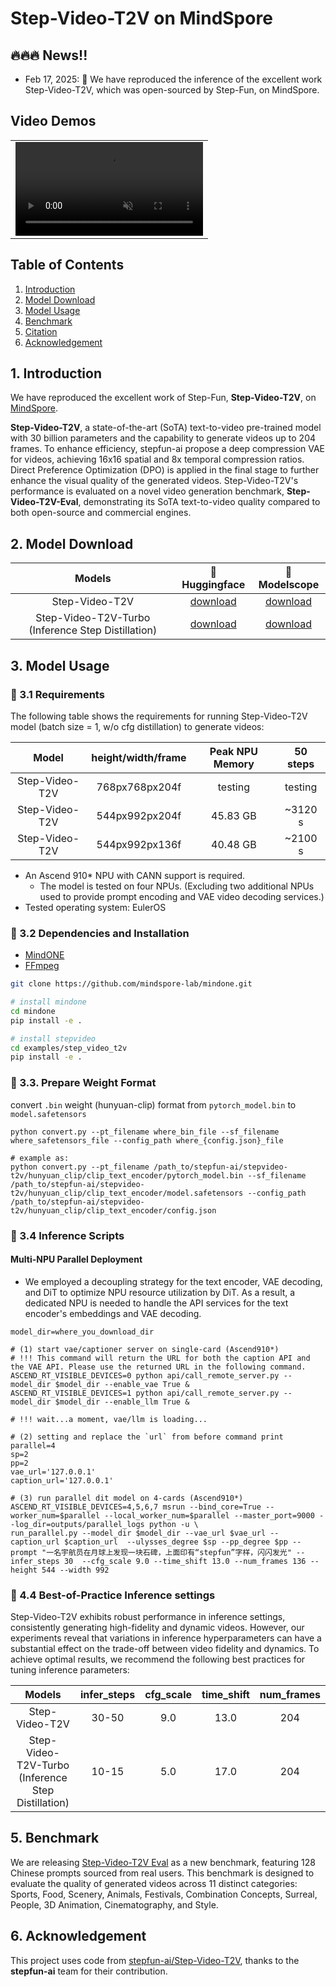 

# Step-Video-T2V on MindSpore

## 🔥🔥🔥 News!!
* Feb 17, 2025: 👋 We have reproduced the inference of the excellent work Step-Video-T2V, which was open-sourced by Step-Fun, on MindSpore.


## Video Demos

<table border="0" style="width: 100%; text-align: center; margin-top: 1px;">
  <tr>
    <td><video src="-" width="100%" controls autoplay loop muted></video></td>
  </tr>
</table>



## Table of Contents

1. [Introduction](#1-introduction)
2. [Model Download](#3-model-download)
3. [Model Usage](#4-model-usage)
4. [Benchmark](#5-benchmark)
5. [Citation](#7-citation)
6. [Acknowledgement](#8-ackownledgement)



## 1. Introduction

We have reproduced the excellent work of Step-Fun, **Step-Video-T2V**, on [MindSpore](https://www.mindspore.cn/).

**Step-Video-T2V**, a state-of-the-art (SoTA) text-to-video pre-trained model with 30 billion parameters and the capability to generate videos up to 204 frames. To enhance efficiency, stepfun-ai propose a deep compression VAE for videos, achieving 16x16 spatial and 8x temporal compression ratios. Direct Preference Optimization (DPO) is applied in the final stage to further enhance the visual quality of the generated videos. Step-Video-T2V's performance is evaluated on a novel video generation benchmark, **Step-Video-T2V-Eval**, demonstrating its SoTA text-to-video quality compared to both open-source and commercial engines.


## 2. Model Download
| Models   | 🤗Huggingface    |  🤖Modelscope |
|:-------:|:-------:|:-------:|
| Step-Video-T2V | [download](https://huggingface.co/stepfun-ai/stepvideo-t2v) | [download](https://www.modelscope.cn/models/stepfun-ai/stepvideo-t2v)
| Step-Video-T2V-Turbo (Inference Step Distillation) | [download](https://huggingface.co/stepfun-ai/stepvideo-t2v-turbo) | [download](https://www.modelscope.cn/models/stepfun-ai/stepvideo-t2v-turbo)


## 3. Model Usage
### 📜 3.1  Requirements

The following table shows the requirements for running Step-Video-T2V model (batch size = 1, w/o cfg distillation) to generate videos:

|     Model    |  height/width/frame |  Peak NPU Memory | 50 steps |
|:------------:|:------------:|:------------:|:------------:|
| Step-Video-T2V   |        768px768px204f      |  testing | testing |
| Step-Video-T2V   |        544px992px204f      |  45.83 GB | ~3120 s |
| Step-Video-T2V   |        544px992px136f      |  40.48 GB | ~2100 s |

* An Ascend 910* NPU with CANN support is required.
  * The model is tested on four NPUs. (Excluding two additional NPUs used to provide prompt encoding and VAE video decoding services.)
* Tested operating system: EulerOS


### 🔧 3.2 Dependencies and Installation

- [MindONE](https://github.com/mindspore-lab/mindone)
- [FFmpeg](https://www.ffmpeg.org/)
```bash
git clone https://github.com/mindspore-lab/mindone.git

# install mindone
cd mindone
pip install -e .

# install stepvideo
cd examples/step_video_t2v
pip install -e .
```

### 🔧 3.3. Prepare Weight Format

convert `.bin` weight (hunyuan-clip) format from `pytorch_model.bin` to `model.safetensors`

```shell
python convert.py --pt_filename where_bin_file --sf_filename where_safetensors_file --config_path where_{config.json}_file

# example as:
python convert.py --pt_filename /path_to/stepfun-ai/stepvideo-t2v/hunyuan_clip/clip_text_encoder/pytorch_model.bin --sf_filename /path_to/stepfun-ai/stepvideo-t2v/hunyuan_clip/clip_text_encoder/model.safetensors --config_path /path_to/stepfun-ai/stepvideo-t2v/hunyuan_clip/clip_text_encoder/config.json
```

###  🚀 3.4 Inference Scripts

#### Multi-NPU Parallel Deployment

- We employed a decoupling strategy for the text encoder, VAE decoding, and DiT to optimize NPU resource utilization by DiT. As a result, a dedicated NPU is needed to handle the API services for the text encoder's embeddings and VAE decoding.

```shell
model_dir=where_you_download_dir

# (1) start vae/captioner server on single-card (Ascend910*)
# !!! This command will return the URL for both the caption API and the VAE API. Please use the returned URL in the following command.
ASCEND_RT_VISIBLE_DEVICES=0 python api/call_remote_server.py --model_dir $model_dir --enable_vae True &
ASCEND_RT_VISIBLE_DEVICES=1 python api/call_remote_server.py --model_dir $model_dir --enable_llm True &

# !!! wait...a moment, vae/llm is loading...

# (2) setting and replace the `url` from before command print
parallel=4
sp=2
pp=2
vae_url='127.0.0.1'
caption_url='127.0.0.1'

# (3) run parallel dit model on 4-cards (Ascend910*)
ASCEND_RT_VISIBLE_DEVICES=4,5,6,7 msrun --bind_core=True --worker_num=$parallel --local_worker_num=$parallel --master_port=9000 --log_dir=outputs/parallel_logs python -u \
run_parallel.py --model_dir $model_dir --vae_url $vae_url --caption_url $caption_url  --ulysses_degree $sp --pp_degree $pp --prompt "一名宇航员在月球上发现一块石碑，上面印有“stepfun”字样，闪闪发光" --infer_steps 30  --cfg_scale 9.0 --time_shift 13.0 --num_frames 136 --height 544 --width 992
```


###  🚀 4.4 Best-of-Practice Inference settings
Step-Video-T2V exhibits robust performance in inference settings, consistently generating high-fidelity and dynamic videos. However, our experiments reveal that variations in inference hyperparameters can have a substantial effect on the trade-off between video fidelity and dynamics. To achieve optimal results, we recommend the following best practices for tuning inference parameters:

| Models   | infer_steps   | cfg_scale  | time_shift | num_frames |
|:-------:|:-------:|:-------:|:-------:|:-------:|
| Step-Video-T2V | 30-50 | 9.0 |  13.0 | 204
| Step-Video-T2V-Turbo (Inference Step Distillation) | 10-15 | 5.0 | 17.0 | 204 |


## 5. Benchmark
We are releasing [Step-Video-T2V Eval](https://github.com/stepfun-ai/Step-Video-T2V/blob/main/benchmark/Step-Video-T2V-Eval) as a new benchmark, featuring 128 Chinese prompts sourced from real users. This benchmark is designed to evaluate the quality of generated videos across 11 distinct categories: Sports, Food, Scenery, Animals, Festivals, Combination Concepts, Surreal, People, 3D Animation, Cinematography, and Style.


## 6. Acknowledgement
This project uses code from [stepfun-ai/Step-Video-T2V](https://github.com/stepfun-ai/Step-Video-T2V), thanks to the **stepfun-ai** team for their contribution.
